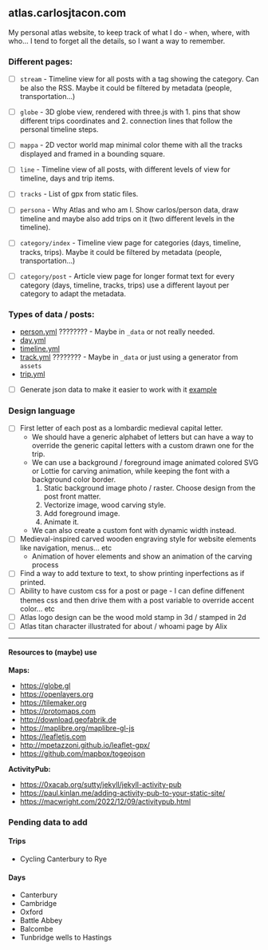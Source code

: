 ## atlas.carlosjtacon.com

My personal atlas website, to keep track of what I do - when, where, with who...
I tend to forget all the details, so I want a way to remember.

### Different pages:
- [ ] `stream` - Timeline view for all posts with a tag showing the category. Can be also the RSS. Maybe it could be filtered by metadata (people, transportation...)

- [ ] `globe` - 3D globe view, rendered with three.js with 1. pins that show different trips coordinates and 2. connection lines that follow the personal timeline steps.

- [ ] `mappa` - 2D vector world map minimal color theme with all the tracks displayed and framed in a bounding square.

- [ ] `line` - Timeline view of all posts, with different levels of view for timeline, days and trip items.

- [ ] `tracks` - List of gpx from static files.

- [ ] `persona` - Why Atlas and who am I. Show carlos/person data, draw timeline and maybe also add trips on it (two different levels in the timeline).

- [ ] `category/index` - Timeline view page for categories (days, timeline, tracks, trips). Maybe it could be filtered by metadata (people, transportation...)

- [ ] `category/post` - Article view page for longer format text for every category (days, timeline, tracks, trips) use a different layout per category to adapt the metadata.

### Types of data / posts:
- [person.yml](_people/readme.md) ???????? - Maybe in `_data` or not really needed.
- [day.yml](_posts/days/readme.md)
- [timeline.yml](_posts/timeline/readme.md)
- [track.yml](_posts/tracks/readme.md) ???????? - Maybe in `_data` or just using a generator from `assets`
- [trip.yml](_posts/trips/readme.md)
- [ ] Generate json data to make it easier to work with it [example](https://github.com/mparuszewski/jekyll-json-generator)

### Design language
- [ ] First letter of each post as a lombardic medieval capital letter.
    - We should have a generic alphabet of letters but can have a way to override the generic capital letters with a custom drawn one for the trip.
    - We can use a background / foreground image animated colored SVG or Lottie for carving animation, while keeping the font with a background color border. 
        1. Static background image photo / raster. Choose design from the post front matter.
        2. Vectorize image, wood carving style.
        3. Add foreground image.
        4. Animate it.
    - We can also create a custom font with dynamic width instead.
- [ ] Medieval-inspired carved wooden engraving style for website elements like navigation, menus... etc
    - Animation of hover elements and show an animation of the carving process
- [ ] Find a way to add texture to text, to show printing inperfections as if printed.
- [ ] Ability to have custom css for a post or page - I can define diffenent themes css and then drive them with a post variable to override accent color... etc
- [ ] Atlas logo design can be the wood mold stamp in 3d / stamped in 2d
- [ ] Atlas titan character illustrated for about / whoami page by Alix

----------------------------------

#### Resources to (maybe) use

**Maps:**
- https://globe.gl
- https://openlayers.org
- https://tilemaker.org
- https://protomaps.com
- http://download.geofabrik.de
- https://maplibre.org/maplibre-gl-js
- https://leafletjs.com
- http://mpetazzoni.github.io/leaflet-gpx/
- https://github.com/mapbox/togeojson

**ActivityPub:**
- https://0xacab.org/sutty/jekyll/jekyll-activity-pub
- https://paul.kinlan.me/adding-activity-pub-to-your-static-site/
- https://macwright.com/2022/12/09/activitypub.html



### Pending data to add

#### Trips
- Cycling Canterbury to Rye

#### Days
- Canterbury
- Cambridge
- Oxford
- Battle Abbey
- Balcombe
- Tunbridge wells to Hastings
